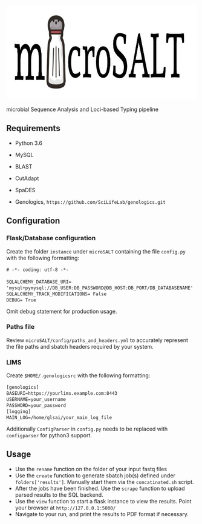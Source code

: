 <p align="center">
  <a href="https://github.com/sylvinite/microSALT">
    <img width="1000" height="250" src="artwork/microsalt.jpg"/>
  </a>
</p>

microbial Sequence Analysis and Loci-based Typing pipeline

## Requirements
* Python 3.6
* MySQL

* BLAST
* CutAdapt
* SpaDES

* Genologics, `https://github.com/SciLifeLab/genologics.git`

## Configuration
### Flask/Database configuration
Create the folder `instance` under `microSALT` containing the file `config.py` with the following formatting:
```
# -*- coding: utf-8 -*-

SQLALCHEMY_DATABASE_URI= 'mysql+pymysql://DB_USER:DB_PASSWORD@DB_HOST:DB_PORT/DB_DATABASENAME'
SQLALCHEMY_TRACK_MODIFICATIONS= False
DEBUG= True
```
Omit debug statement for production usage.
### Paths file
Review `microSALT/config/paths_and_headers.yml` to accurately represent the file paths and sbatch headers required by your system.

### LIMS
Create `$HOME/.genologicsrc` with the following formatting:
```
[genologics]
BASEURI=https://yourlims.example.com:8443
USERNAME=your_username
PASSWORD=your_password
[logging]
MAIN_LOG=/home/glsai/your_main_log_file
```

Additionally `ConfigParser` in `config.py` needs to be replaced with `configparser` for python3 support.

## Usage
* Use the `rename` function on the folder of your input fastq files
* Use the `create` function to generate sbatch job(s) defined under `folders['results']`. Manually start them via the `concatinated.sh` script.
* After the jobs have been finished. Use the `scrape` function to upload parsed results to the SQL backend.
* Use the `view` function to start a flask instance to view the results. Point your browser at `http://127.0.0.1:5000/`
* Navigate to your run, and print the results to PDF format if necessary.
